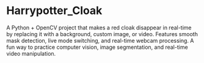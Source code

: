 # Harrypotter_Cloak
A Python + OpenCV project that makes a red cloak disappear in real-time by replacing it with a background, custom image, or video. Features smooth mask detection, live mode switching, and real-time webcam processing. A fun way to practice computer vision, image segmentation, and real-time video manipulation.

